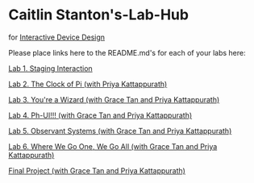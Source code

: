 # Caitlin Stanton's-Lab-Hub

for [Interactive Device Design](https://github.com/FAR-Lab/Developing-and-Designing-Interactive-Devices/)

Please place links here to the README.md's for each of your labs here:

[Lab 1. Staging Interaction](https://github.com/caitlinstanton/Interactive-Lab-Hub/tree/Spring2021/Lab%201)

[Lab 2. The Clock of Pi (with Priya Kattappurath)](https://github.com/caitlinstanton/Interactive-Lab-Hub/tree/Spring2021/Lab%202)

[Lab 3. You're a Wizard (with Grace Tan and Priya Kattappurath)](https://github.com/caitlinstanton/Interactive-Lab-Hub/blob/Spring2021/Lab%203/README.md)

[Lab 4. Ph-UI!!! (with Grace Tan and Priya Kattappurath)](Lab%204/)

[Lab 5. Observant Systems (with Grace Tan and Priya Kattappurath)](Lab%205/)

[Lab 6. Where We Go One, We Go All (with Grace Tan and Priya Kattappurath)](Lab%206/)

[Final Project (with Grace Tan and Priya Kattappurath)](Final%20Project/)
